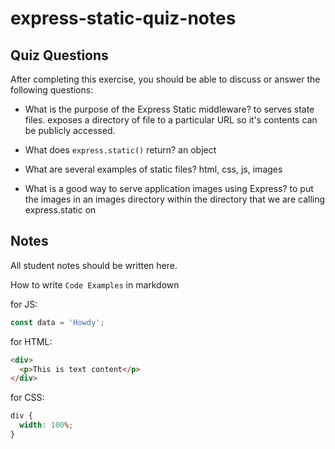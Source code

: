 # express-static-quiz-notes

## Quiz Questions

After completing this exercise, you should be able to discuss or answer the following questions:

- What is the purpose of the Express Static middleware?
  to serves state files.
  exposes a directory of file to a particular URL so it's contents can be publicly accessed.

- What does `express.static()` return?
  an object

- What are several examples of static files?
  html, css, js, images

- What is a good way to serve application images using Express?
  to put the images in an images directory within the directory that we are calling express.static on

## Notes

All student notes should be written here.

How to write `Code Examples` in markdown

for JS:

```javascript
const data = 'Howdy';
```

for HTML:

```html
<div>
  <p>This is text content</p>
</div>
```

for CSS:

```css
div {
  width: 100%;
}
```
